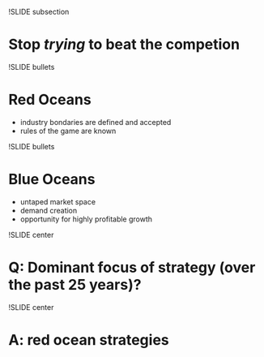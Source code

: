 !SLIDE subsection
# Stop *trying* to beat the competion

!SLIDE bullets
# Red Oceans
* industry bondaries are defined and accepted
* rules of the game are known

!SLIDE bullets
# Blue Oceans
* untaped market space
* demand creation
* opportunity for highly profitable growth

!SLIDE center
# Q: Dominant focus of strategy (over the past 25 years)?

!SLIDE center
# A: red ocean strategies